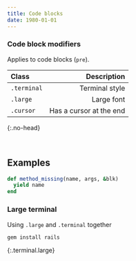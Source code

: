 ```yaml
---
title: Code blocks
date: 1980-01-01
---
```


### Code block modifiers
Applies to code blocks (`pre`).

| Class | Description |
|:-----|-----:|
| `.terminal` | Terminal style |
| `.large` | Large font |
| `.cursor` | Has a cursor at the end |
{:.no-head}

<br>

## Examples

```ruby
def method_missing(name, args, &blk)
  yield name
end
```

### Large terminal
Using `.large` and `.terminal` together

```
gem install rails
```
{:.terminal.large}

